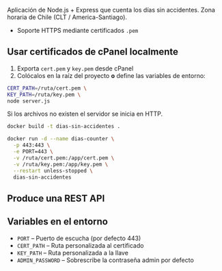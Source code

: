 Aplicación de Node.js + Express que cuenta los días sin accidentes. Zona horaria de Chile (CLT / America-Santiago).

- Soporte HTTPS mediante certificados `.pem`

## Usar certificados de cPanel localmente

1. Exporta `cert.pem` y `key.pem` desde cPanel
2. Colócalos en la raíz del proyecto **o** define las variables de entorno:

```bash
CERT_PATH=/ruta/cert.pem \
KEY_PATH=/ruta/key.pem \
node server.js
```

Si los archivos no existen el servidor se inicia en HTTP.

```bash
docker build -t dias-sin-accidentes .

docker run -d --name dias-counter \
  -p 443:443 \
  -e PORT=443 \
  -v /ruta/cert.pem:/app/cert.pem \
  -v /ruta/key.pem:/app/key.pem \
  --restart unless-stopped \
  dias-sin-accidentes
```

## Produce una REST API

## Variables en el entorno

- `PORT` – Puerto de escucha (por defecto 443)
- `CERT_PATH` – Ruta personalizada al certificado
- `KEY_PATH` – Ruta personalizada a la llave
- `ADMIN_PASSWORD` – Sobrescribe la contraseña admin por defecto